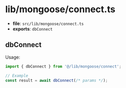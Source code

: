 # lib/mongoose/connect.ts

- **file**: `src/lib/mongoose/connect.ts`
- **exports**: `dbConnect`

## dbConnect

Usage:

```ts
import { dbConnect } from '@/lib/mongoose/connect';

// Example
const result = await dbConnect(/* params */);
```
